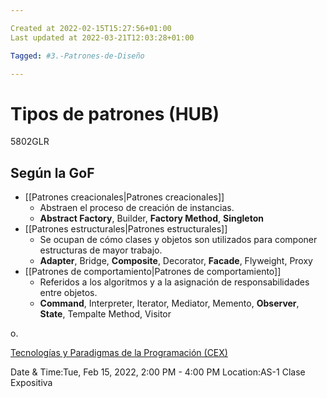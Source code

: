 ```yaml
---

Created at 2022-02-15T15:27:56+01:00
Last updated at 2022-03-21T12:03:28+01:00

Tagged: #3.-Patrones-de-Diseño

---
```


# Tipos de patrones (HUB)
5802GLR

## Según la GoF

* [[Patrones creacionales|Patrones creacionales]]
  * Abstraen el proceso de creación de instancias.
  * **Abstract Factory**, Builder, **Factory Method**, **Singleton**
* [[Patrones estructurales|Patrones estructurales]]
  * Se ocupan de cómo clases y objetos son utilizados para componer estructuras de mayor trabajo.
  * **Adapter**, Bridge, **Composite**, Decorator, **Facade**, Flyweight, Proxy
* [[Patrones de comportamiento|Patrones de comportamiento]]
  * Referidos a los algoritmos y a la asignación de responsabilidades entre objetos.
  * **Command**, Interpreter, Iterator, Mediator, Memento, **Observer**, **State**, Tempalte Method, Visitor



o.


[Tecnologías y Paradigmas de la Programación (CEX)](https://www.google.com/calendar/event?eid=XzhkOWxjZ3JmZHByNmFzams2NWhqMmViNGNkajM2YzFqNzBwbTRkaGs3MHMzMmMxbWNoaW04ZGIzNjBxbTJjOWw2Z28wIHVuZGVyc2NvcmViaXNAbQ)

Date & Time:Tue, Feb 15, 2022, 2:00 PM - 4:00 PM
Location:AS-1
Clase Expositiva


